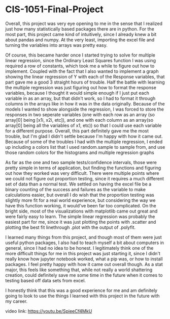 # CIS-1051-Final-Project
Overall, this project was very eye opening to me in the sense that I realized just how many statistically based packages there are in python.
For the most part, this project came kind of intuitively, since I already knew a bit about pandas and numpy. At the very least, importing the excel file and turning the variables into arrays was pretty easy. 

Of course, this became harder once I started trying to solve for multiple linear regression, since the Ordinary Least Squares function I was using required a row of constants, which took me a while to figure out how to implement. Coupled with the fact that I also wanted to implement a graph showing the linear regression of Y with each of the Response variables, that part gave me a good 3 straight hours of trouble. Half the battle with learning the multiple regression was just figuring out how to format the response variables, because I thought it would simple enough if I just put each variable in as an array, but that didn't work, so I had to format it through columns in the arrays like in how it was in the data originally. Because of the models I wanted to show alongside the regression, I was forced to store the responses in two seperate variables (one with each row as an array (so array[0] being [x1i, x2i, etc]), and one with each column as an array(so array[0] being all the variables of x1, etc)) so that I could use each variable for a different purpose. Overall, this part definitely gave me the most trouble, but I'm glad I didn't settle because I'm happy with how it came out. Because of some of the troubles I had with the multiple regression, I ended up including a colors list that I used random.sample to sample from, and use those random colors for the histograms and multiple regression graphs

As far as the one and two sample tests/confidence intervals, those were pretty simple in terms of application, but finding the functions and figuring out how they worked was very difficult. There were multiple points where we could not figure out proportion testing, since it requires a much different set of data than a normal test. We settled on having the excel file be a binary counting of the success and failures as the variable to make calculations easier, but overall I do wish that the proportion testing was slightly more fit for a real world experience, but considering the way we have this function working, it would've been far too complicated.
On the bright side, most of the visualizations with matplotlib came out great and were fairly easy to learn. The simple linear regression was probably the easiest part for me, since it was just plotting the points with .scatter and plotting the best fit linethrough .plot with the output of .polyfit.

I learned many things from this project, and though most of them were just useful python packages, I also had to teach myself a bit about computers in general, since I had no idea to be honest. I legitimately think one of the more difficult things for me in this project was just starting it, since I didn't really know how jupyter notebook worked, what a pip was, or how to install packages. I feel pretty happy with how it came out overall though. As a stat major, this feels like something that, while not really a world shattering creation, could definitely save me some time in the future when it comes to testing based off data sets from excel.

I honestly think that this was a good experience for me and am definitely going to look to use the things I learned with this project in the future with my career.


video link:  https://youtu.be/SpieeCf4MkU

